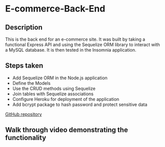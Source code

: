 # E-commerce-Back-End

## Description 

This is the back end for an e-commerce site. It was built by taking a functional Express API and using the Sequelize ORM library to interact with a MySQL database. It is then tested in the Insomnia application.

## Steps taken

* Add Sequelize ORM in the Node.js application
* Define the Models
* Use the CRUD methods using Sequelize
* Join tables with Sequelize associations
* Configure Heroku for deployment of the application
* Add bcrypt package to hash password and protect sensitive data

[GitHub repository](https://github.com/jmail1014/E-commerce-Back-End)

## Walk through video demonstrating the functionality